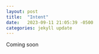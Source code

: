 ```yaml
---
layout: post
title:  "Intent"
date:   2023-09-11 21:05:39 -0500
categories: jekyll update
---
```


Coming soon
